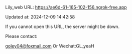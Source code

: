Lily_web URL: https://ae6d-61-165-102-156.ngrok-free.app

Updated at: 2024-12-09 14:42:58

If you cannot open this URL, the server might be down.

Please contact: 

goley04@foxmail.com Or Wechat:GL_yeaH